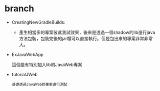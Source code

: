 # branch
* CreatingNewGradleBuilds: 
    
    * 產生相當多的專案彼此測試效果，後來是透過一個shadow的lib進行java方法包裝，包裝完後的jar檔可以直接執行。但是包出來的專案非常非常大。

* ExJavaWebApp
    
    這個是有特別加入lib的JavaWeb專案

* tutorialJWeb
    ```
    基礎透過JavaWeb的專案進行測試
    ```